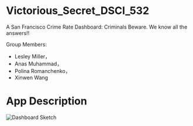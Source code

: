 # Victorious_Secret_DSCI_532
A San Francisco Crime Rate Dashboard: Criminals Beware. We know all the answers!! 


Group Members:

- Lesley Miller，
- Anas Muhammad，
- Polina Romanchenko，
- Xinwen Wang

# App Description 





![Dashboard Sketch]('img/victorioius_secret_dashboard.png')
